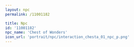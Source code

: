 ```yaml
---
layout: npc
permalink: /11001182

title: Npc
id: '11001182'
npc_name: 'Chest of Wonders'
icon_url: 'portrait/npc/interaction_chesta_01_npc_p.png'
---
```

